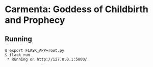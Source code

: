 # Carmenta: Goddess of Childbirth and Prophecy


## Running

```
$ export FLASK_APP=root.py
$ flask run
 * Running on http://127.0.0.1:5000/
```
